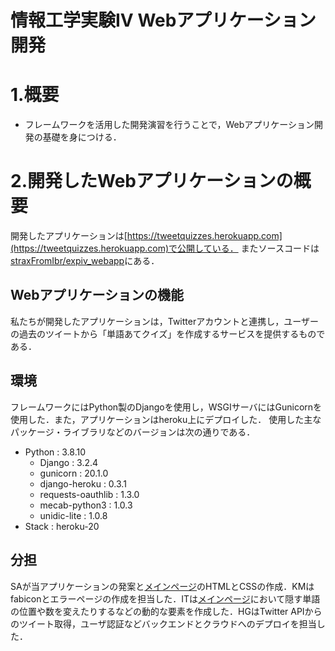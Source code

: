 # 情報工学実験IV Webアプリケーション開発

# 1.概要
- フレームワークを活用した開発演習を行うことで，Webアプリケーション開発の基礎を身につける．


# 2.開発したWebアプリケーションの概要
開発したアプリケーションは[https://tweetquizzes.herokuapp.com](https://tweetquizzes.herokuapp.com)で公開している．
またソースコードは[straxFromIbr/expiv_webapp](https://github.com/straxFromIbr/expiv_webapp)にある．
## Webアプリケーションの機能
私たちが開発したアプリケーションは，Twitterアカウントと連携し，ユーザーの過去のツイートから「単語あてクイズ」を作成するサービスを提供するものである．

## 環境
フレームワークにはPython製のDjangoを使用し，WSGIサーバにはGunicornを使用した．また，アプリケーションはheroku上にデプロイした．
使用した主なパッケージ・ライブラリなどのバージョンは次の通りである．

- Python : 3.8.10
  - Django : 3.2.4
  - gunicorn : 20.1.0
  - django-heroku : 0.3.1
  - requests-oauthlib : 1.3.0
  - mecab-python3 : 1.0.3
  - unidic-lite : 1.0.8
- Stack : heroku-20

## 分担
SAが当アプリケーションの発案と[メインページ](https://tweetquizzes.herokuapp.com)のHTMLとCSSの作成．KMはfabiconとエラーページの作成を担当した．ITは[メインページ](https://tweetquizzes.herokuapp.com)において隠す単語の位置や数を変えたりするなどの動的な要素を作成した．HGはTwitter APIからのツイート取得，ユーザ認証などバックエンドとクラウドへのデプロイを担当した．

## 